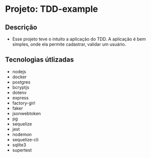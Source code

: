 # Projeto: TDD-example
## Descrição
 - Esse projeto teve o intuito a aplicação do TDD. A aplicação é bem simples, onde ela permite cadastrar, validar um usuário.
## Tecnologias útlizadas
 - nodejs
 - docker
 - postgres
 - bcryptjs
 - dotenv
 - express
 - factory-girl
 - faker
 - jsonwebtoken
 - pg
 - sequelize
 - jest
 - nodemon
 - sequelize-cli
 - sqlite3
 - supertest
